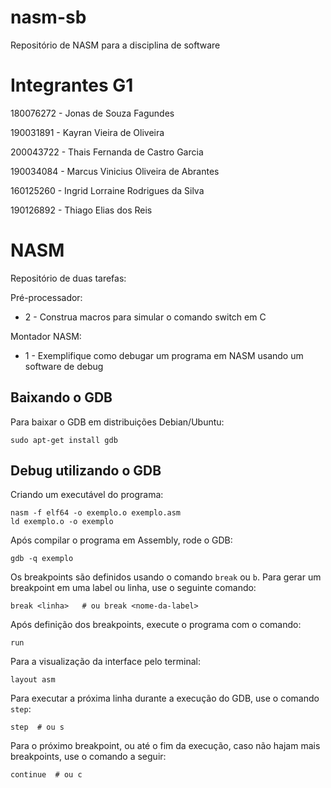 # nasm-sb
Repositório de NASM para a disciplina de software 

# Integrantes G1

180076272 - Jonas de Souza Fagundes

190031891 - Kayran Vieira de Oliveira

200043722 - Thais Fernanda de Castro Garcia

190034084 - Marcus Vinicius Oliveira de Abrantes

160125260 - Ingrid Lorraine Rodrigues da Silva

190126892 - Thiago Elias dos Reis

# NASM
Repositório de duas tarefas:

Pré-processador:
- 2 - Construa macros para simular o comando switch em C
  
Montador NASM:
- 1 - Exemplifique como debugar um programa em NASM usando um software de debug

## Baixando o GDB
Para baixar o GDB em distribuições Debian/Ubuntu:
```
sudo apt-get install gdb
```
## Debug utilizando o GDB

Criando um executável do programa:
```
nasm -f elf64 -o exemplo.o exemplo.asm
ld exemplo.o -o exemplo
```
Após compilar o programa em Assembly, rode o GDB:
```
gdb -q exemplo
```
Os breakpoints são definidos usando o comando `break` ou `b`. Para gerar um breakpoint em uma label ou linha, use o seguinte comando:
```
break <linha>   # ou break <nome-da-label> 
```
Após definição dos breakpoints, execute o programa com o comando: 
```
run
```
Para a visualização da interface pelo terminal:
```
layout asm
```
Para executar a próxima linha durante a execução do GDB, use o comando `step`: 
```
step  # ou s
```
Para o próximo breakpoint, ou até o fim da execução, caso não hajam mais breakpoints, use o comando a seguir:
```
continue  # ou c
```
